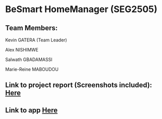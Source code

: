 # BeSmart HomeManager (SEG2505)

## Team Members:

Kevin GATERA (Team Leader)

Alex NISHIMWE

Salwath GBADAMASSI

Marie-Reine MABOUDOU


## Link to project report (Screenshots included): [Here](https://uottawams-my.sharepoint.com/:b:/g/personal/kgate066_uottawa_ca/EXPhjn0cYoVOsFJ5Fu4T_RQBT0bwoIKxVJNBc-Fk9PaS7Q?e=8f6258c189a64b15931a1261785cfb45)


## Link to app [Here](https://uottawams-my.sharepoint.com/:u:/g/personal/kgate066_uottawa_ca/EbRYuvBocTNPit0E50G_4MwByZWelp1iVC8urXD-RfaFdA?e=1d08615dfab34c1d894f63e93eed71db)
